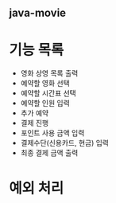 java-movie
----------

# 기능 목록

* 영화 상영 목록 출력
* 예약할 영화 선택
* 예약할 시간표 선택
* 예약할 인원 입력
* 추가 예약
* 결제 진행
* 포인트 사용 금액 입력
* 결제수단(신용카드, 현금) 입력
* 최종 결제 금액 출력


# 예외 처리